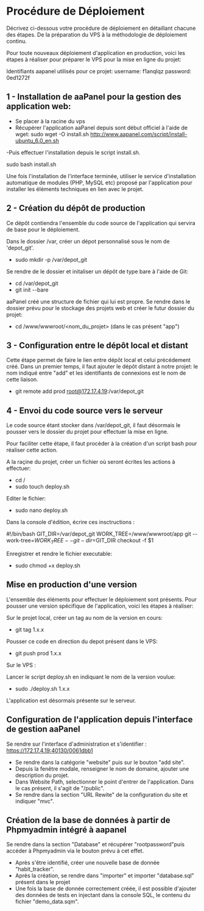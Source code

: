 # Procédure de Déploiement

Décrivez ci-dessous votre procédure de déploiement en détaillant chacune des étapes. De la préparation du VPS à la méthodologie de déploiement continu.

Pour toute nouveaux déploiement d'application en production, voici les étapes à réaliser pour préparer le VPS pour la mise en ligne du projet: 

Identifiants aapanel utilisés pour ce projet: 
username: f1anqlqz
password: 0ed1272f

## 1 - Installation de aaPanel pour la gestion des application web: 

- Se placer à la racine du vps
- Récupérer l'application aaPanel depuis sont début officiel à l'aide de wget:
sudo wget -O install.sh http://www.aapanel.com/script/install-ubuntu_6.0_en.sh

-Puis effectuer l'installation depuis le script install.sh.

sudo bash install.sh

Une fois l'installation de l'interface terminée, utiliser le service d'installation automatique de modules (PHP, MySQL etc) proposé par l'application pour installer les éléments techniques en lien avec le projet.

## 2 - Création du dépôt de production 

Ce dépôt contiendra l'ensemble du code source de l'application qui servira de base pour le déploiement.

Dans le dossier /var, créer un dépot personnalisé sous le nom de 'depot_git'.

- sudo mkdir -p /var/depot_git

Se rendre de le dossier et initaliser un dépôt de type bare à l'aide de Git:

- cd /var/depot_git
- git init --bare

aaPanel créé une structure de fichier qui lui est propre. Se rendre dans le dossier prévu pour le stockage des projets web et créer le futur dossier du projet:

- cd /www/wwwroot/<nom_du_projet> (dans le cas présent "app")

## 3 - Configuration entre le dépôt local et distant

Cette étape permet de faire le lien entre dépôt local et celui précédement créé. Dans un premier temps, il faut ajouter le dépôt distant à notre projet: le nom indiqué entre "add" et les identifiants de connexions est le nom de cette liaison.

- git remote add prod root@172.17.4.19:/var/depot_git

## 4 - Envoi du code source vers le serveur

Le code source étant stocker dans /var/depot_git, il faut désormais le pousser vers le dossier du projet pour effectuer la mise en ligne. 

Pour faciliter cette étape, il faut procéder à la création d'un script bash pour réaliser cette action.

A la raçine du projet, créer un fichier où seront écrites les actions à effectuer:

- cd / 
- sudo touch deploy.sh

Editer le fichier:

- sudo nano deploy.sh 

Dans la console d'édition, écrire ces insctructions :

#!/bin/bash
GIT_DIR=/var/depot_git
WORK_TREE=/www/wwwroot/app
git --work-tree=$WORK_TREE --git-dir=$GIT_DIR checkout -f $1

Enregistrer et rendre le fichier executable:

- sudo chmod +x deploy.sh

## Mise en production d'une version 

L'ensemble des éléments pour effectuer le déploiement sont présents. Pour pousser une version spécifique de l'application, voici les étapes à réaliser:

Sur le projet local, créer un tag au nom de la version en cours:
- git tag 1.x.x

Pousser ce code en direction du depot présent dans le VPS:
- git push prod 1.x.x

Sur le VPS :

Lancer le script deploy.sh en indiquant le nom de la version voulue: 
- sudo ./deploy.sh 1.x.x

L'application est désormais présente sur le serveur.

## Configuration de l'application depuis l'interface de gestion aaPanel

Se rendre sur l'interface d'administration et s'identifier : https://172.17.4.19:40130/0061dbb1

- Se rendre dans la catégorie "website" puis sur le bouton "add site".
- Depuis la fenêtre modale, renseigner le nom de domaine, ajouter une description du projet. 
- Dans Website Path, selectionner le point d'entrer de l'application. Dans le cas présent, il s'agit de "/public".
- Se rendre dans la section "URL Rewite" de la configuration du site et indiquer "mvc".

## Création de la base de données à partir de Phpmyadmin intégré à aapanel

Se rendre dans la section "Database" et récupérer "rootpassword"puis accéder à Phpmyadmin via le bouton prévu à cet effet.

- Après s'être identifié, créer une nouvelle base de donnée "habit_tracker".
- Après la création, se rendre dans "importer" et importer "database.sql" présent dans le projet
- Une fois la base de donnée correctement créée, il est possible d'ajouter des données de tests en injectant dans la console SQL, le contenu du fichier "demo_data.sqm".




